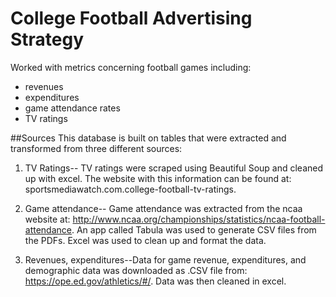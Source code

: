 # College Football Advertising Strategy

Worked with metrics concerning football games including: 
* revenues
* expenditures
* game attendance rates
* TV ratings

##Sources
This database is built on tables that were extracted and transformed from three different sources:

1) TV Ratings-- TV ratings were scraped using Beautiful Soup and cleaned up with excel. The website with this information can be found at: sportsmediawatch.com.college-football-tv-ratings.

2) Game attendance-- Game attendance was extracted from the ncaa website at: http://www.ncaa.org/championships/statistics/ncaa-football-attendance. An app called Tabula was used to generate CSV files from the PDFs. Excel was used to clean up and format the data.

3) Revenues, expenditures--Data for game revenue, expenditures, and demographic data was downloaded as .CSV file from: https://ope.ed.gov/athletics/#/. Data was then cleaned in excel.
